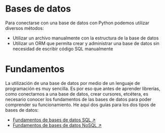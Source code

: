 # Bases de datos

Para conectarse con una base de datos con Python podemos utilizar diversos métodos:
* Utilizar un archivo manualmente con la estructura de la base de datos 
* Utilizar un ORM que permita crear y administrar una base de datos sin necesidad de escribir código SQL manualmente

# Fundamentos

La utilización de una base de datos por medio de un lenguaje de programación es muy sencilla. Es por eso que antes de aprender librerías, como conectarnos a una base de datos, crear cursores, etcétera, es necesario conocer los fundamentos de las bases de datos para poder comprender su funcionamiento. He aquí dos guías para los dos tipos de bases de datos:

* [Fundamentos de bases de datos SQL ↗](https://github.com/AntuBoccalandro/Databases/SQL)
* [Fundamentos de bases de datos NoSQL ↗](https://github.com/AntuBoccalandro/Databases/NoSQL)

